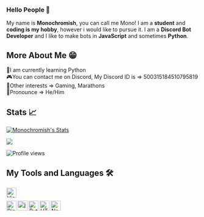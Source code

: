 ### Hello People 👋

My name is **Monochromish**, you can call me Mono! I am a **student** and **coding is my hobby**, however i would like to pursue it. I am a **Discord Bot Developer** and I like to make bots in **JavaScript** and sometimes **Python**.

## More About Me 😁
🐍I am currently learning Python<br />
🎮You can contact me on Discord, My Discord ID is => 500315184510795819<br />
🏁Other interests => Gaming, Marathons<br />
👦Pronounce => He/Him

## Stats 📈

[![Monochromish's Stats](https://github-readme-stats.vercel.app/api?username=Monochromish&show_icons=true&theme=dracula)](https://github.com/Monochromish/github-readme-stats)

<img align="center" src="https://github-readme-stats.vercel.app/api/top-langs/?username=Monochromish&theme=dracula" />

![Profile views](https://gpvc.arturio.dev/Monochromish)
## My Tools and Languages 🛠️
<div>
<img align="left" alt="Visual Studio Code Insider" width="26px" src="https://upload.wikimedia.org/wikipedia/commons/thumb/4/4b/Visual_Studio_Code_Insiders_1.36_icon.svg/1200px-Visual_Studio_Code_Insiders_1.36_icon.svg.png" /><br />
<br />
<img align="left" alt="Discord.js" width="26px" src="https://i.imgur.com/SI1DZf3.png" />
<img align="left" alt="js" width="26px" src="https://i.imgur.com/3u1wzwE.png"/> 
<img align="left" alt="Python" width="26px" src="https://i.imgur.com/ml09ccU.png"/>
<img align="left" alt="HTML" width="26px" src="https://imgur.com/v4EalJA.png"/> 
<img align="left" alt="Node.js" width="26px" src="https://i.imgur.com/tYLFZBh.png"/> <br><br>
</div>
